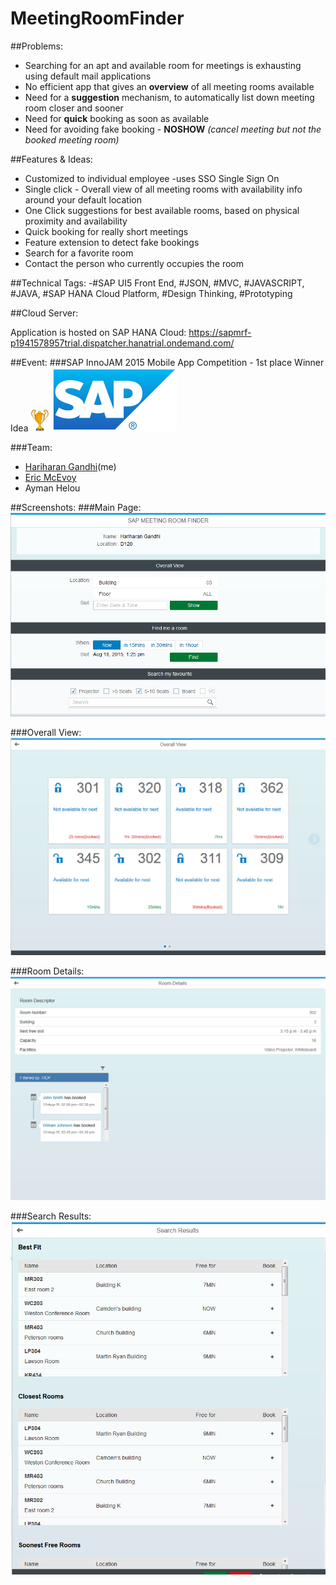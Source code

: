 # MeetingRoomFinder

##Problems:

* Searching for an apt and available room for meetings is exhausting using default mail applications
* No efficient app that gives an **overview** of all meeting rooms available
* Need for a **suggestion** mechanism, to automatically list down meeting room closer and sooner
* Need for **quick** booking as soon as available 
* Need for avoiding fake booking - **NOSHOW** _(cancel meeting but not the booked meeting room)_

##Features & Ideas:

* Customized to individual employee -uses SSO Single Sign On
* Single click - Overall view of all meeting rooms with availability info around your default location
* One Click suggestions for best available rooms, based on physical proximity and availability
* Quick booking for really short meetings
* Feature extension to detect fake bookings
* Search for a favorite room
* Contact the person who currently occupies the room

##Technical Tags:
-#SAP UI5 Front End, #JSON, #MVC, #JAVASCRIPT, #JAVA, #SAP HANA Cloud Platform, #Design Thinking, #Prototyping

##Cloud Server:

Application is hosted on SAP HANA Cloud: https://sapmrf-p1941578957trial.dispatcher.hanatrial.ondemand.com/

##Event:
###SAP InnoJAM 2015 Mobile App Competition - 1st place Winner Idea ![](https://github.com/Hariharan-Gandhi/MeetingRoomFinder/blob/master/Main/img/award.png)
![SAP Logo](https://github.com/Hariharan-Gandhi/MeetingRoomFinder/blob/master/Main/view/saplogo.png)

###Team: 
* [Hariharan Gandhi](https://github.com/Hariharan-Gandhi)(me)
* [Eric McEvoy](https://github.com/IrishEric)
* Ayman Helou


##Screenshots:
###Main Page:
![SAP Logo](https://github.com/Hariharan-Gandhi/MeetingRoomFinder/blob/master/Main/img/mainpage.PNG)

###Overall View:
![SAP Logo](https://github.com/Hariharan-Gandhi/MeetingRoomFinder/blob/master/Main/img/overallview.PNG)

###Room Details:
![SAP Logo](https://github.com/Hariharan-Gandhi/MeetingRoomFinder/blob/master/Main/img/roomdetails.PNG)

###Search Results:
![SAP Logo](https://github.com/Hariharan-Gandhi/MeetingRoomFinder/blob/master/Main/img/searchresults.PNG)
